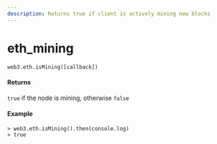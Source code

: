 ```yaml
---
description: Returns true if client is actively mining new blocks
---
```


# eth\_mining

```
web3.eth.isMining([callback])
```

#### Returns

`true` if the node is mining, otherwise `false`

#### Example

```
> web3.eth.isMining().then(console.log)
> true
```
